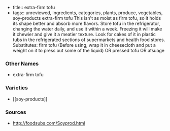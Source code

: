 - title:: extra-firm tofu
- tags:: unreviewed, ingredients, categories, plants, produce, vegetables, soy-products
extra-firm tofu This isn't as moist as firm tofu, so it holds its shape better and absorb more flavors. Store tofu in the refrigerator, changing the water daily, and use it within a week. Freezing it will make it chewier and give it a meatier texture. Look for cakes of it in plastic tubs in the refrigerated sections of supermarkets and health food stores. Substitutes: firm tofu (Before using, wrap it in cheesecloth and put a weight on it to press out some of the liquid) OR pressed tofu OR atsuage

### Other Names

* extra-firm tofu

### Varieties

* [[soy-products]]

### Sources
* http://foodsubs.com/Soyprod.html

